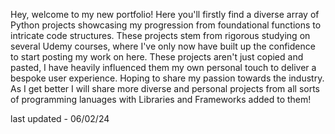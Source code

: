 Hey, welcome to my new portfolio! Here you'll firstly find a diverse array of Python projects showcasing my progression from foundational functions to intricate code structures. 
These projects stem from rigorous studying on several Udemy courses, where I've only now have built up the confidence to start posting my work on here. 
These projects aren't just copied and pasted, I have heavily influenced them my own personal touch to deliver a bespoke user experience. Hoping to share my passion towards the industry.
As I get better I will share more diverse and personal projects from all sorts of programming lanuages with Libraries and Frameworks added to them!

last updated - 06/02/24
